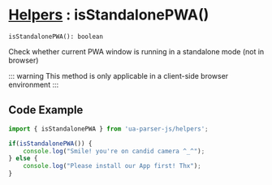 # [Helpers](/api/submodules/helpers/overview) : isStandalonePWA()

`isStandalonePWA(): boolean`

Check whether current PWA window is running in a standalone mode (not in browser)

::: warning
This method is only applicable in a client-side browser environment
:::

## Code Example

```js [example-client.js]
import { isStandalonePWA } from 'ua-parser-js/helpers';

if(isStandalonePWA()) {
    console.log("Smile! you're on candid camera ^_^");
} else {
    console.log("Please install our App first! Thx");
}
```